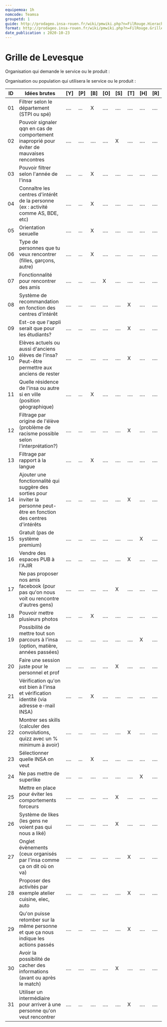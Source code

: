 ```yaml
---
equipemoa: 1h
nomcode: Teamsa
groupetd: 1
guide: http://prodageo.insa-rouen.fr/wiki/pmwiki.php?n=FilRouge.HierachiserBesoins
format: http://prodageo.insa-rouen.fr/wiki/pmwiki.php?n=FilRouge.GrilleLevesque
date_publication : 2020-10-23
---
```


# Grille de Levesque

Organisation qui demande le service ou le produit : 

Organisation ou population qui utilisera le service ou le produit : 

| ID | Idées brutes                                                                                                             | [Y]  | [P]  | [B]  | [O]  | [S]  | [T]   | [H]  | [R]  |
|----|--------------------------------------------------------------------------------------------------------------------------|------|------|------|------|------|-------|------|------|
| 01 | Filtrer selon le département (STPI ou spé)                                                                               | .... | ...  |  X   | .... | .... | ....  | .... | .... |
| 02 | Pouvoir signaler qqn en cas de comportement inaproprié pour éviter de mauvaises rencontres                               | .... | .... | .... | .... |  X   | ....  | .... | .... |
| 03 | Pouvoir filtrer selon l'année de l'insa                                                                                  | .... | ...  |  X   | .... | .... | ....  | .... | .... |
| 04 | Connaître les centres d'intérêt de la personne (ex : activité comme AS, BDE, etc)                                        | .... | ...  |  X   | .... | .... | ....  | .... | .... |
| 05 | Orientation sexuelle                                                                                                     | .... | ...  |  X   | .... | .... | ....  | .... | .... |
| 06 | Type de personnes que tu veux rencontrer (filles, garçons, autre)                                                        | .... | ...  |  X   | .... | .... | ....  | .... | .... |
| 07 | Fonctionnalité pour rencontrer des amis                                                                                  | .... | ...  | .... |  X   | .... | ....  | .... | .... |
| 08 | Système de recommandation en fonction des centres d'intérêt                                                              | .... | ...  | .... | .... | .... |  X    | .... | .... |
| 09 | Est-ce que l'appli serait que pour les étudiants?                                                                        | .... | ...  | .... | .... | .... |  X    | .... | .... |
| 10 | Elèves actuels ou aussi d'anciens élèves de l'insa? Peut-être permettre aux anciens de rester                            | .... | ...  | .... | .... | .... |  X    | .... | .... |
| 11 | Quelle résidence de l'insa ou autre si en ville (position géographique)                                                  | .... | ...  |  X   | .... | .... | ....  | .... | .... |
| 12 | Filtrage par origine de l'élève (problème de racisme possible selon l'interprétation?)                                   | .... | ...  | .... | .... | .... |  X    | .... | .... |
| 13 | Filtrage par rapport à la langue                                                                                         | .... | ...  |  X   | .... | .... |  .... | .... | .... |
| 14 | Ajouter une fonctionnalité qui suggère des sorties pour inviter la personne peut-être en fonction des centres d'intérêts | .... | ...  | .... | .... | .... |  X    | .... | .... |
| 15 | Gratuit (pas de système premium)                                                                                         | .... | ...  | .... | .... | .... | ....  |  X   | .... |
| 16 | Vendre des espaces PUB à l'AJIR                                                                                          | .... | ...  | .... | .... | .... |   X   | ....   | .... |
| 17 | Ne pas proposer nos amis facebook (pour pas qu'on nous voit ou rencontre d'autres gens)                                  | .... | .... | .... | .... |  X   | ....  | .... | .... |
| 18 | Pouvoir mettre plusieurs photos                                                                                          | .... | ...  |  X   | .... | .... |  .... | .... | .... |
| 19 | Possibilité de mettre tout son parcours à l'insa (option, matière, années passées)                                       | .... | ...  | .... | .... | .... | ....  |  X   | .... |
| 20 | Faire une session juste pour le personnel et prof                                                                        | .... | .... | .... | .... |  X   | ....  | .... | .... |
| 21 | Vérification qu'on est bien à l'insa et vérification identité (via adresse e-mail INSA)                                  | .... | ...  |  X   | .... | .... |  .... | .... | .... |
| 22 | Montrer ses skills (calculer des convolutions, quizz avec un % minimum à avoir)                                          | .... | ...  | .... | .... | .... |  X    | .... | .... |
| 23 | Sélectionner quelle INSA on veut                                                                                         | .... | ...  |  X   | .... | .... |  .... | .... | .... |
| 24 | Ne pas mettre de superlike                                                                                               | .... | ...  | .... | .... | .... | ....  |  X   | .... |
| 25 | Mettre en place pour éviter les comportements forceurs                                                                   | .... | .... | .... | .... |  X   | ....  | .... | .... |
| 26 | Système de likes (les gens ne voient pas qui nous a liké)                                                                | .... | .... | .... | .... |  X   | ....  | .... | .... |
| 27 | Onglet évènements (ceux organisés par l'insa comme ça on dit où on va)                                                   | .... | ...  | .... | .... | .... |  X    | .... | .... |
| 28 | Proposer des activités par exemple atelier cuisine, elec, auto                                                           | .... | ...  | .... | .... | .... |  X    | .... | .... |
| 29 | Qu'on puisse retomber sur la même personne et que ça nous indique les actions passés                                     | .... | ...  | .... | .... | .... |  X    | .... | .... |
| 30 | Avoir la possibilité de cacher des informations (avant ou après le match)                                                | .... | .... | .... | .... |  X   | ....  | .... | .... |
| 31 | Utiliser un intermédiaire pour arriver à une personne qu'on veut rencontrer                                              | .... | ...  | .... | .... | .... |  X    | .... | .... |
